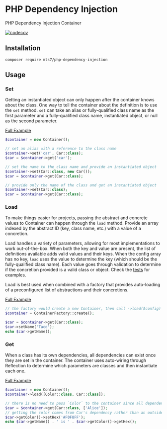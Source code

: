 # PHP Dependency Injection

PHP Dependency Injection Container

[![codecov](https://codecov.io/github/mts7/Benchmarks/graph/badge.svg?token=RRUCKLXUGS)](https://codecov.io/github/mts7/php-dependency-injection)

## Installation

```shell
composer require mts7/php-dependency-injection
```

## Usage

### Set

Getting an instantiated object can only happen after the container knows about
the class. One way to tell the container about the definition is to use the
`set` method. `set` can take an alias or fully-qualified class name as the first
parameter and a fully-qualified class name, instantiated object, or null as the
second parameter.

[Full Example](examples/container-set.php)

```php
$container = new Container();

// set an alias with a reference to the class name
$container->set('car', Car::class);
$car = $container->get('car');

// set the name to the class name and provide an instantiated object
$container->set(Car::class, new Car());
$car = $container->get(Car::class);

// provide only the name of the class and get an instantiated object
$container->set(Car::class);
$car = $container->get(Car::class);
```

### Load

To make things easier for projects, passing the abstract and concrete values to
Container can happen through the `load` method. Provide an array indexed by the
abstract ID (key, class name, etc.) with a value of a concretion.

Load handles a variety of parameters, allowing for most implementations to work
out-of-the-box. When both the key and value are present, the list of definitions
available adds valid values and their keys. When the config array has no key,
`load` uses the value to determine the key (which should be the fully-qualified
class name). Each value goes through validation to determine if the concretion
provided is a valid class or object. Check the 
[tests](tests/Unit/ContainerTest.php#LC325) for examples.

Load is best used when combined with a factory that provides auto-loading of a
preconfigured list of abstractions and their concretions.

[Full Example](examples/load-array.php)

```php
// the factory would create a new Container, then call ->load($config) with the appropriate values
$container = ContainerFactory::create();

$car = $container->get(Car::class);
$car->setName('Taco');
echo $car->getName();
```

### Get

When a class has its own dependencies, all dependencies can exist once they are
set in the container. The container uses auto-wiring through Reflection to
determine which parameters are classes and then instantiate each one.

[Full Example](examples/get-autowiring.php)

```php
$container = new Container();
$container->load([Color::class, Car::class]);

// there is no need to pass `Color` to the container since all dependencies load automatically
$car = $container->get(Car::class, ['Alice']);
// getting the color comes from Car's dependency rather than an outside influence
$car->getColor()->setHex('#F0F8FF');
echo $car->getName() . ' is ' . $car->getColor()->getHex();
```
